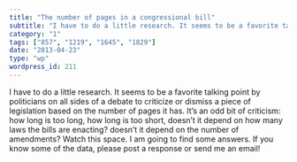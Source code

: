 ```yaml
---
title: "The number of pages in a congressional bill"
subtitle: "I have to do a little research. It seems to be a favorite talking point by politicians on all sides ..."
category: "1"
tags: ["857", "1219", "1645", "1829"]
date: "2013-04-23"
type: "wp"
wordpress_id: 211
---
```

I have to do a little research. It seems to be a favorite talking point by politicians on all sides of a debate to criticize or dismiss a piece of legislation based on the number of pages it has. It’s an odd bit of criticism: how long is too long, how long is too short, doesn’t it depend on how many laws the bills are enacting? doesn’t it depend on the number of amendments? Watch this space. I am going to find some answers. If you know some of the data, please post a response or send me an email!
